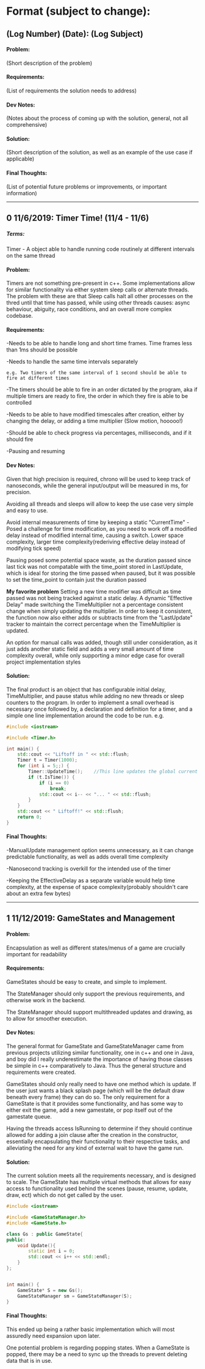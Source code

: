# Format (subject to change):
## (Log Number) (Date): (Log Subject)

#### Problem:
(Short description of the problem)

#### Requirements:
(List of requirements the solution needs to address)

#### Dev Notes:
(Notes about the process of coming up with the solution, general, not all comprehensive)

#### Solution:
(Short description of the solution, as well as an example of the use case if applicable)

#### Final Thoughts:
(List of potential future problems or improvements, or important information)
___
## 0 11/6/2019: Timer Time! (11/4 - 11/6)
##### Terms: 
Timer - A object able to handle running code routinely at different intervals on the same thread
#### Problem:
Timers are not something pre-present in c++. Some implementations allow for similar functionality via either system sleep calls or alternate threads. The problem with these are that Sleep calls halt all other processes on the thred until that time has passed, while using other threads causes: async behaviour, abiguity, race conditions, and an overall more complex codebase.
#### Requirements:
-Needs to be able to handle long and short time frames. Time frames less than 1ms should be possible

-Needs to handle the same time intervals separately

    e.g. Two timers of the same interval of 1 second should be able to fire at different times
    
-The timers should be able to fire in an order dictated by the program, aka if multiple timers are ready to fire, the order in which they fire is able to be controlled

-Needs to be able to have modified timescales after creation, either by changing the delay, or adding a time multiplier (Slow motion, hooooo!)

-Should be able to check progress via percentages, milliseconds, and if it should fire

-Pausing and resuming
#### Dev Notes: 
Given that high precision is required, chrono will be used to keep track of nanoseconds, while the general input/output will be measured in ms, for precision.

Avoiding all threads and sleeps will allow to keep the use case very simple and easy to use.

Avoid internal measurements of time by keeping a static "CurrentTime" - Posed a challenge for time modification, as you need to work off a modified delay instead of modified internal time, causing a switch. Lower space complexity, larger time complexity(rederiving effective delay instead of modifying tick speed)

Pausing posed some potential space waste, as the duration passed since last tick was not compatable with the time_point stored in LastUpdate, which is ideal for storing the time passed when paused, but it was possible to set the time_point to contain just the duration passed

**My favorite problem** Setting a new time modifier was difficult as time passed was not being tracked against a static delay. A dynamic "Effective Delay" made switching the TimeMultiplier not a percentage consistent change when simply updating the multiplier. In order to keep it consistent, the function now also either adds or subtracts time from the "LastUpdate" tracker to maintain the correct percentage when the TimeMultiplier is updated.

An option for manual calls was added, though still under consideration, as it just adds another static field and adds a very small amount of time complexity overall, while only supporting a minor edge case for overall project implementation styles
#### Solution:
The final product is an object that has configurable initial delay, TimeMultiplier, and pause status while adding no new threads or sleep counters to the program. In order to implement a small overhead is necessary once followed by, a declaration and definition for a timer, and a simple one line implementation around the code to be run. e.g.

```c++
#include <iostream>

#include <Timer.h>

int main() {
    std::cout << "Liftoff in " << std::flush;
    Timer t = Timer(1000);
    for (int i = 5;;) {
        Timer::UpdateTime();    //This line updates the global current time REQUIRED
        if (t.IsTime()) {
            if (i == 0)
                break;
            std::cout << i-- << "... " << std::flush;
        }
    }
    std::cout << " Liftoff!" << std::flush;
    return 0;
}
```
#### Final Thoughts:
-ManualUpdate management option seems unnecessary, as it can change predictable functionality, as well as adds overall time complexity

-Nanosecond tracking is overkill for the intended use of the timer

-Keeping the EffectiveDelay as a separate variable would help time complexity, at the expense of space complexity(probably shouldn't care about an extra few bytes)
___
## 1 11/12/2019: GameStates and Management
#### Problem: 
Encapsulation as well as different states/menus of a game are crucially important for readability
#### Requirements: 
GameStates should be easy to create, and simple to implement.

The StateManager should only support the previous requirements, and otherwise work in the backend.

The StateManager should support multithreaded updates and drawing, as to allow for smoother execution.
#### Dev Notes: 
The general format for GameState and GameStateManager came from previous projects utilizing similar functionality, one in c++ and one in Java, and boy did I really underestimate the importance of having those classes be simple in c++ comparatively to Java. Thus the general structure and requirements were created.

GameStates should only really need to have one method which is update. If the user just wants a black splash page (which will be the default draw beneath every frame) they can do so. The only requirement for a GameState is that it provides some functionality, and has some way to either exit the game, add a new gamestate, or pop itself out of the gamestate queue.

Having the threads access IsRunning to determine if they should continue allowed for adding a join clause after the creation in the constructor, essentially encapsulating their functionality to their respective tasks, and alleviating the need for any kind of external wait to have the game run.
#### Solution: 
The current solution meets all the requirements necessary, and is designed to scale. The GameState has multiple virtual methods that allows for easy access to functionality used behind the scenes (pause, resume, update, draw, ect) which do not get called by the user.
```c++
#include <iostream>

#include <GameStateManager.h>
#include <GameState.h>

class Gs : public GameState{
public:
    void Update(){
        static int i = 0;
        std::cout << i++ << std::endl;
    }
};


int main() {
    GameState* S = new Gs();
    GameStateManager sm = GameStateManager(S);
}
```

#### Final Thoughts:
This ended up being a rather basic implementation which will most assuredly need expansion upon later.

One potential problem is regarding popping states. When a GameState is popped, there may be a need to sync up the threads to prevent deleting data that is in use.